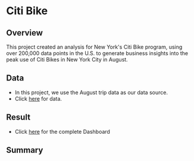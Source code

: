 # Citi Bike 

## Overview
This project created an analysis for New York's Citi Bike program, using over 200,000 data points in the U.S. to generate business insights into the peak use of Citi Bikes in New York City in August.

## Data
* In this project, we use the August trip data as our data source.
* Click [here](https://s3.amazonaws.com/tripdata/index.html) for data.

## Result


* Click [here](https://public.tableau.com/views/CitiBike_challenge/CitiBikeStory?:language=en-US&:display_count=n&:origin=viz_share_link) for the complete Dashboard


## Summary
